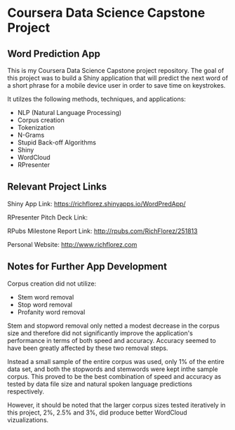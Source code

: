 # Coursera Data Science Capstone Project

## Word Prediction App

This is my Coursera Data Science Capstone project repository. The goal of this project was to build a Shiny application that will predict the next word of a short phrase for a mobile device user in order to save time on keystrokes. 

It utilzes the following methods, techniques, and applications:
- NLP (Natural Language Processing)
- Corpus creation
- Tokenization
- N-Grams
- Stupid Back-off Algorithms
- Shiny
- WordCloud
- RPresenter

## Relevant Project Links

Shiny App Link: https://richflorez.shinyapps.io/WordPredApp/

RPresenter Pitch Deck Link: 

RPubs Milestone Report Link: http://rpubs.com/RichFlorez/251813

Personal Website: http://www.richflorez.com

## Notes for Further App Development

Corpus creation did not utilize:
- Stem word removal
- Stop word removal
- Profanity word removal

Stem and stopword removal only netted a modest decrease in the corpus size and therefore did not significantly improve the application's performance in terms of both speed and accuracy. Accuracy seemed to have been greatly affected by these two removal steps.

Instead a small sample of the entire corpus was used, only 1% of the entire data set, and both the stopwords and stemwords were kept inthe sample corpus. This proved to be the best combination of speed and accuracy as tested by data file size and natural spoken language predictions respectively. 

However, it should be noted that the larger corpus sizes tested iteratively in this project, 2%, 2.5% and 3%, did produce better WordCloud vizualizations.

